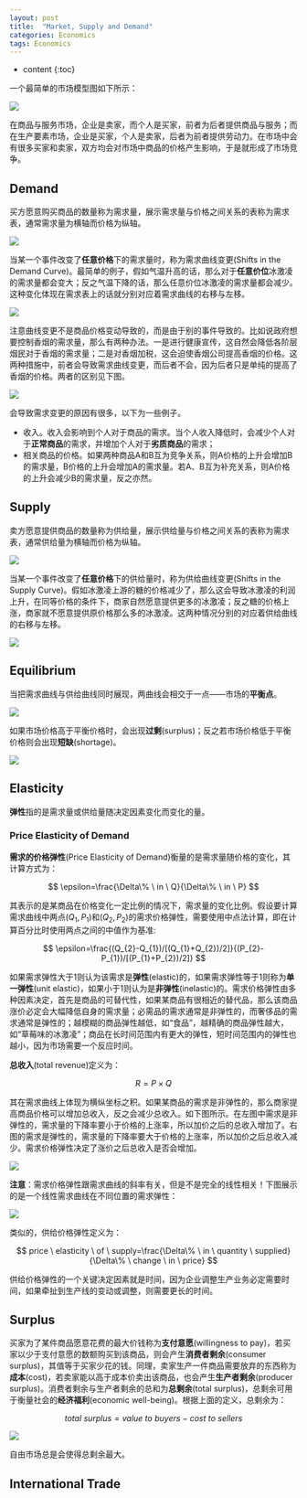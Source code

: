 ```yaml
---
layout: post
title:  "Market, Supply and Demand"
categories: Economics
tags: Economics
---
```


* content
{:toc}

一个最简单的市场模型图如下所示：

![](/img/2019-10-02_20-56-46.bmp)

在商品与服务市场，企业是卖家，而个人是买家，前者为后者提供商品与服务；而在生产要素市场，企业是买家，个人是卖家，后者为前者提供劳动力。在市场中会有很多买家和卖家，双方均会对市场中商品的价格产生影响，于是就形成了市场竞争。

## Demand

买方愿意购买商品的数量称为需求量，展示需求量与价格之间关系的表称为需求表，通常需求量为横轴而价格为纵轴。

![](/img/2019-10-02_21-11-43.bmp)

当某一个事件改变了**任意价格**下的需求量时，称为需求曲线变更(Shifts in the Demand Curve)。最简单的例子，假如气温升高的话，那么对于**任意价位**冰激凌的需求量都会变大；反之气温下降的话，那么任意价位冰激凌的需求量都会减少。这种变化体现在需求表上的话就分别对应着需求曲线的右移与左移。

![](/img/2019-10-02_21-23-22.bmp)

注意曲线变更不是商品价格变动导致的，而是由于别的事件导致的。比如说政府想要控制香烟的需求量，那么有两种办法。一是进行健康宣传，这自然会降低各阶层烟民对于香烟的需求量；二是对香烟加税，这会迫使香烟公司提高香烟的价格。这两种措施中，前者会导致需求曲线变更，而后者不会，因为后者只是单纯的提高了香烟的价格。两者的区别见下图。

![](/img/2019-10-02_21-39-40.bmp)

会导致需求变更的原因有很多，以下为一些例子。

- 收入。收入会影响到个人对于商品的需求。当个人收入降低时，会减少个人对于**正常商品**的需求，并增加个人对于**劣质商品**的需求；
- 相关商品的价格。如果两种商品A和B互为竞争关系，则A价格的上升会增加B的需求量，B价格的上升会增加A的需求量。若A、B互为补充关系，则A价格的上升会减少B的需求量，反之亦然。

## Supply

卖方愿意提供商品的数量称为供给量，展示供给量与价格之间关系的表称为需求表，通常供给量为横轴而价格为纵轴。

![](/img/2019-10-02_21-49-58.bmp)

当某一个事件改变了**任意价格**下的供给量时，称为供给曲线变更(Shifts in the Supply Curve)。假如冰激凌上游的糖的价格减少了，那么这会导致冰激凌的利润上升，在同等价格的条件下，商家自然愿意提供更多的冰激凌；反之糖的价格上涨，商家就不愿意提供原价格那么多的冰激凌。这两种情况分别的对应着供给曲线的右移与左移。

![](/img/2019-10-02_21-51-49.bmp)

## Equilibrium

当把需求曲线与供给曲线同时展现，两曲线会相交于一点——市场的**平衡点**。

![](/img/2019-10-02_22-21-18.bmp)

如果市场价格高于平衡价格时，会出现**过剩**(surplus)；反之若市场价格低于平衡价格则会出现**短缺**(shortage)。

![](/img/2019-10-03_12-55-49.bmp)

## Elasticity

**弹性**指的是需求量或供给量随决定因素变化而变化的量。

### Price Elasticity of Demand

**需求的价格弹性**(Price Elasticity of Demand)衡量的是需求量随价格的变化，其计算方式为：

$$
\epsilon=\frac{\Delta\% \ in \ Q}{\Delta\% \ in \ P}
$$

其表示的是某商品在价格变化一定比例的情况下，需求量的变化比例。假设要计算需求曲线中两点$(Q_{1},P_{1})$和$(Q_{2},P_{2})$的需求价格弹性，需要使用中点法计算，即在计算百分比时使用两点之间的中值作为基准:

$$
\epsilon=\frac{(Q_{2}-Q_{1})/[(Q_{1}+Q_{2})/2]}{(P_{2}-P_{1})/[(P_{1}+P_{2})/2]}
$$

如果需求弹性大于$1$则认为该需求是**弹性**(elastic)的，如果需求弹性等于1则称为**单一弹性**(unit elastic)，如果小于$1$则认为是**非弹性**(inelastic)的。需求价格弹性由多种因素决定，首先是商品的可替代性，如果某商品有很相近的替代品，那么该商品涨价必定会大幅降低自身的需求量；必需品的需求通常是非弹性的，而奢侈品的需求通常是弹性的；越模糊的商品弹性越低，如“食品”，越精确的商品弹性越大，如“草莓味的冰激凌”；商品在长时间范围内有更大的弹性，短时间范围内的弹性也越小，因为市场需要一个反应时间。

**总收入**(total revenue)定义为：

$$
R=P\times{Q}
$$

其在需求曲线上体现为横纵坐标之积。如果某商品的需求是非弹性的，那么商家提高商品价格可以增加总收入，反之会减少总收入。如下图所示。在左图中需求是非弹性的，需求量的下降率要小于价格的上涨率，所以加价之后的总收入增加了。右图的需求是弹性的，需求量的下降率要大于价格的上涨率，所以加价之后总收入减少。需求价格弹性决定了涨价之后总收入是否会增加。

![](/img/2019-10-03_15-53-49.bmp)

**注意**：需求价格弹性跟需求曲线的斜率有关，但是不是完全的线性相关！下图展示的是一个线性需求曲线在不同位置的需求弹性：

![](/img/2019-10-03_18-33-20.bmp)

类似的，供给价格弹性定义为：

$$
price \ elasticity \ of \ supply=\frac{\Delta\% \ in \ quantity \ supplied}{\Delta\% \ change \ in \ price}
$$

供给价格弹性的一个关键决定因素就是时间，因为企业调整生产业务必定需要时间，如果牵扯到生产线的变动或调整，则需要更长的时间。

## Surplus

买家为了某件商品愿意花费的最大价钱称为**支付意愿**(willingness to pay)，若买家以少于支付意愿的数额购买到该商品，则会产生**消费者剩余**(consumer surplus)，其值等于买家少花的钱。同理，卖家生产一件商品需要放弃的东西称为**成本**(cost)，若卖家能以高于成本价卖出该商品，也会产生**生产者剩余**(producer surplus)。消费者剩余与生产者剩余的总和为**总剩余**(total surplus)，总剩余可用于衡量社会的**经济福利**(economic well-being)。根据上面的定义，总剩余为：

$$
total \ surplus=value \ to \ buyers-cost \ to \ sellers
$$

![](/img/2019-10-05_20-31-29.bmp)

自由市场总是会使得总剩余最大。

## International Trade

